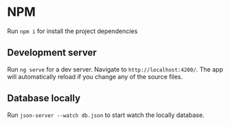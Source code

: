 # NPM

Run `npm i` for install the project dependencies

## Development server

Run `ng serve` for a dev server. Navigate to `http://localhost:4200/`. The app will automatically reload if you change any of the source files.

## Database locally

Run `json-server --watch db.json` to start watch the locally database.
